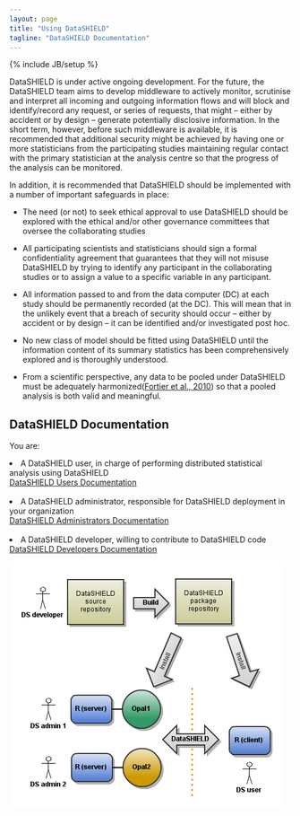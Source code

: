 ```yaml
---
layout: page
title: "Using DataSHIELD"
tagline: "DataSHIELD Documentation"
---
```

{% include JB/setup %}

DataSHIELD is under active ongoing development. For the future, the DataSHIELD team aims to develop middleware to actively monitor, scrutinise and interpret all incoming and outgoing information flows and will block and identify/record any request, or series of requests, that might – either by accident or by design – generate potentially disclosive information. In the short term, however, before such middleware is available, it is recommended that additional security might be achieved by having one or more statisticians from the participating studies maintaining regular contact with the primary statistician at the analysis centre so that the progress of the analysis can be monitored.

In addition, it is recommended that DataSHIELD should be implemented with a number of important safeguards in place:

* The need (or not) to seek ethical approval to use DataSHIELD should be explored with the ethical and/or other governance committees that oversee the collaborating studies

* All participating scientists and statisticians should sign a formal confidentiality agreement that guarantees that they will not misuse DataSHIELD by trying to identify any participant in the collaborating studies or to assign a value to a specific variable in any participant.

* All information passed to and from the data computer (DC) at each study should be permanently recorded (at the DC). This will mean that in the unlikely event that a breach of security should occur – either by accident or by design – it can be identified and/or investigated post hoc.
* No new class of model should be fitted using DataSHIELD until the information content of its summary statistics has been comprehensively explored and is thoroughly understood.

* From a scientific perspective, any data to be pooled under DataSHIELD must be adequately harmonized([Fortier et al., 2010](/references)) so that a pooled analysis is both valid and meaningful.

## DataSHIELD Documentation

You are:

<div class="row-fluid">
  <div class="span6"><li>A DataSHIELD user, in charge of performing distributed statistical analysis using DataSHIELD</li></div>
  <div class="span6"><a href="users.html" class="btn btn-primary">DataSHIELD Users Documentation</a></div>
</div>
<br/>
<div class="row-fluid">
  <div class="span6"><li>A DataSHIELD administrator, responsible for DataSHIELD deployment in your organization</li></div>
  <div class="span6"><a href="administrators.html" class="btn btn-primary">DataSHIELD Administrators Documentation</a></div>
</div>
<br/>
<div class="row-fluid">
  <div class="span6"><li>A DataSHIELD developer, willing to contribute to DataSHIELD code</li></div>
  <div class="span6"><a href="developers.html" class="btn btn-primary">DataSHIELD Developers Documentation</a></div>
</div>


![DataSHIELD Opal Set up](../images/datashield-setup.png "DataSHIELD Opal Set up")
